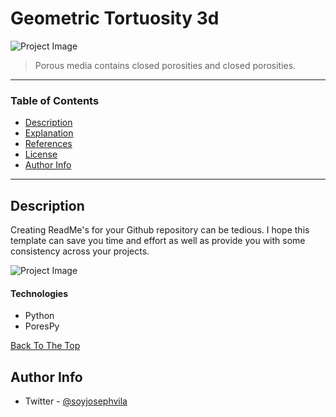 # Geometric Tortuosity 3d 

![Project Image](https://github.com/eljosephavila123/Geometric-Tortuosity-3D/blob/master/src/images/Geometric%20Tortuosity%203D.png?raw=true)

> Porous media contains closed porosities and closed porosities.

---

### Table of Contents


- [Description](#description)
- [Explanation](#how-to-use)
- [References](#references)
- [License](#license)
- [Author Info](#author-info)

---

## Description

Creating ReadMe's for your Github repository can be tedious.  I hope this template can save you time and effort as well as provide you with some consistency across your projects.

![Project Image](https://github.com/eljosephavila123/Geometric-Tortuosity-3D/blob/master/src/images/porous.gif?raw=true)

#### Technologies

- Python
- PoresPy

[Back To The Top](#read-me-template)



## Author Info

- Twitter - [@soyjosephvila](https://twitter.com/soyjosephavila)
